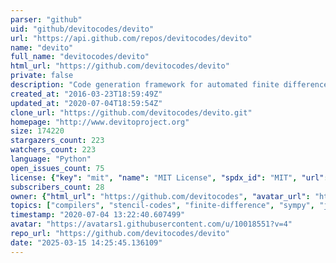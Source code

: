 ```yaml
---
parser: "github"
uid: "github/devitocodes/devito"
url: "https://api.github.com/repos/devitocodes/devito"
name: "devito"
full_name: "devitocodes/devito"
html_url: "https://github.com/devitocodes/devito"
private: false
description: "Code generation framework for automated finite difference computation"
created_at: "2016-03-23T18:59:49Z"
updated_at: "2020-07-04T18:59:54Z"
clone_url: "https://github.com/devitocodes/devito.git"
homepage: "http://www.devitoproject.org"
size: 174220
stargazers_count: 223
watchers_count: 223
language: "Python"
open_issues_count: 75
license: {"key": "mit", "name": "MIT License", "spdx_id": "MIT", "url": "https://api.github.com/licenses/mit", "node_id": "MDc6TGljZW5zZTEz"}
subscribers_count: 28
owner: {"html_url": "https://github.com/devitocodes", "avatar_url": "https://avatars1.githubusercontent.com/u/10018551?v=4", "login": "devitocodes", "type": "Organization"}
topics: ["compilers", "stencil-codes", "finite-difference", "sympy", "jit", "performance", "fwi", "rtm"]
timestamp: "2020-07-04 13:22:40.607499"
avatar: "https://avatars1.githubusercontent.com/u/10018551?v=4"
repo_url: "https://github.com/devitocodes/devito"
date: "2025-03-15 14:25:45.136109"
---
```

